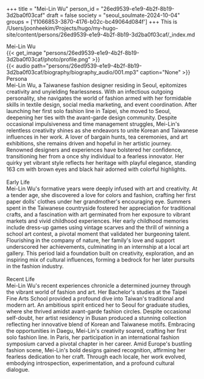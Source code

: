 +++
title = "Mei-Lin Wu"
person_id = "26ed9539-e1e9-4b2f-8b19-3d2ba0f03caf"
draft = false
society = "seoul_soulmate-2024-10-04"
groups = ['f1066853-3870-4176-b02c-bc49064d084f']
+++
This is /Users/joonheekim/Projects/hugo/my-hugo-site/content/persons/26ed9539-e1e9-4b2f-8b19-3d2ba0f03caf/_index.md

<div class="h1_1_right">Mei-Lin Wu</div>{{< get_image "persons/26ed9539-e1e9-4b2f-8b19-3d2ba0f03caf/photo/profile.png" >}}
<br>
{{< audio
    path="persons/26ed9539-e1e9-4b2f-8b19-3d2ba0f03caf/biography/biography_audio/001.mp3" 
    caption="None"
>}}
<br>
<div class="h2">Persona</div><div class="plain">Mei-Lin Wu, a Taiwanese fashion designer residing in Seoul, epitomizes creativity and unyielding fearlessness. With an infectious outgoing personality, she navigates the world of fashion armed with her formidable skills in textile design, social media marketing, and event coordination. After launching her first solo fashion line in Taipei, she moved to Seoul, deepening her ties with the avant-garde design community. Despite occasional impulsiveness and time management struggles, Mei-Lin's relentless creativity shines as she endeavors to unite Korean and Taiwanese influences in her work. A lover of bargain hunts, tea ceremonies, and art exhibitions, she remains driven and hopeful in her artistic journey. Renowned designers and experiences have bolstered her confidence, transitioning her from a once shy individual to a fearless innovator. Her quirky yet vibrant style reflects her heritage with playful elegance, standing 163 cm with brown eyes and black hair adorned with colorful highlights.</div><br>
<div class="h2">Early Life</div><div class="plain">Mei-Lin Wu's formative years were deeply infused with art and creativity. At a tender age, she discovered a love for colors and fashion, crafting her first paper dolls' clothes under her grandmother's encouraging eye. Summers spent in the Taiwanese countryside fostered her appreciation for traditional crafts, and a fascination with art germinated from her exposure to vibrant markets and vivid childhood experiences. Her early childhood memories include dress-up games using vintage scarves and the thrill of winning a school art contest, a pivotal moment that validated her burgeoning talent. Flourishing in the company of nature, her family's love and support underscored her achievements, culminating in an internship at a local art gallery. This period laid a foundation built on creativity, exploration, and an inspiring mix of cultural influences, forming a bedrock for her later pursuits in the fashion industry.</div><br>
<div class="h2">Recent Life</div><div class="plain">Mei-Lin Wu's recent experiences chronicle a determined journey through the vibrant world of fashion and art. Her Bachelor's studies at the Taipei Fine Arts School provided a profound dive into Taiwan's traditional and modern art. An ambitious spirit enticed her to Seoul for graduate studies, where she thrived amidst avant-garde fashion circles. Despite occasional self-doubt, her artist residency in Busan produced a stunning collection reflecting her innovative blend of Korean and Taiwanese motifs. Embracing the opportunities in Daegu, Mei-Lin's creativity soared, crafting her first solo fashion line. In Paris, her participation in an international fashion symposium carved a pivotal chapter in her career. Amid Europe's bustling fashion scene, Mei-Lin's bold designs gained recognition, affirming her fearless dedication to her craft. Through each locale, her work evolved, embodying introspection, experimentation, and a profound cultural dialogue.</div><br>
